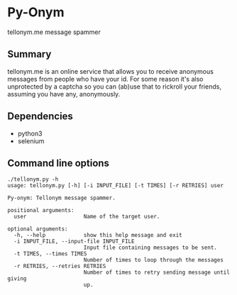 # Py-Onym
tellonym.me message spammer

## Summary ##
tellonym.me is an online service that allows you to receive anonymous messages from people who have your id. For some reason it's also unprotected by a captcha so you can (ab)use that to rickroll your friends, assuming you have any, anonymously.

## Dependencies ##
* python3
* selenium

## Command line options ##
```
./tellonym.py -h
usage: tellonym.py [-h] [-i INPUT_FILE] [-t TIMES] [-r RETRIES] user

Py-onym: Tellonym message spammer.

positional arguments:
  user                  Name of the target user.

optional arguments:
  -h, --help            show this help message and exit
  -i INPUT_FILE, --input-file INPUT_FILE
                        Input file containing messages to be sent.
  -t TIMES, --times TIMES
                        Number of times to loop through the messages
  -r RETRIES, --retries RETRIES
                        Number of times to retry sending message until giving
                        up.
```
